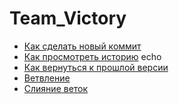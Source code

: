 # Team_Victory
- [Как сделать новый коммит](./commmit_help.md)
- [Как просмотреть историю](./log_help.md) echo
- [Как вернуться к прошлой версии](./reset_help.md)
- [Ветвление](./branch_help.md)
- [Слияние веток](./merge_help.md)
